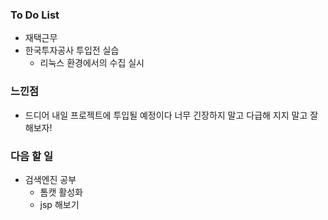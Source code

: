 ### To Do List

-  재택근무
-  한국투자공사 투입전 실습
      -  리눅스 환경에서의 수집 실시

  

### 느낀점

- 드디어 내일 프로젝트에 투입될 예정이다 너무 긴장하지 말고 다급해 지지 말고 잘 해보자!



### 다음 할 일

-  검색엔진 공부
   -  톰캣 활성화
   -  jsp 해보기

